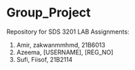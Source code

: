 # Group_Project
Repository for SDS 3201 LAB Assignments:
1. Amir, zakwanmmhmd, 21B6013
2. Azeema, [USERNAME],  [REG_NO]
3. Sufi, Fiisof, 21B2114
